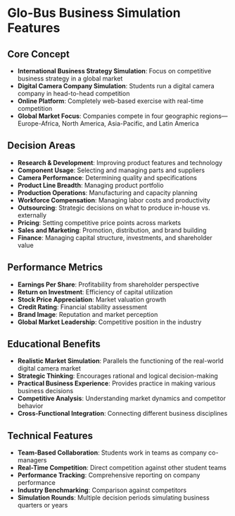 # Glo-Bus Business Simulation Features

## Core Concept

- **International Business Strategy Simulation**: Focus on competitive business strategy in a global market
- **Digital Camera Company Simulation**: Students run a digital camera company in head-to-head competition
- **Online Platform**: Completely web-based exercise with real-time competition
- **Global Market Focus**: Companies compete in four geographic regions—Europe-Africa, North America, Asia-Pacific, and Latin America

## Decision Areas

- **Research & Development**: Improving product features and technology
- **Component Usage**: Selecting and managing parts and suppliers
- **Camera Performance**: Determining quality and specifications
- **Product Line Breadth**: Managing product portfolio
- **Production Operations**: Manufacturing and capacity planning
- **Workforce Compensation**: Managing labor costs and productivity
- **Outsourcing**: Strategic decisions on what to produce in-house vs. externally
- **Pricing**: Setting competitive price points across markets
- **Sales and Marketing**: Promotion, distribution, and brand building
- **Finance**: Managing capital structure, investments, and shareholder value

## Performance Metrics

- **Earnings Per Share**: Profitability from shareholder perspective
- **Return on Investment**: Efficiency of capital utilization
- **Stock Price Appreciation**: Market valuation growth
- **Credit Rating**: Financial stability assessment
- **Brand Image**: Reputation and market perception
- **Global Market Leadership**: Competitive position in the industry

## Educational Benefits

- **Realistic Market Simulation**: Parallels the functioning of the real-world digital camera market
- **Strategic Thinking**: Encourages rational and logical decision-making
- **Practical Business Experience**: Provides practice in making various business decisions
- **Competitive Analysis**: Understanding market dynamics and competitor behavior
- **Cross-Functional Integration**: Connecting different business disciplines

## Technical Features

- **Team-Based Collaboration**: Students work in teams as company co-managers
- **Real-Time Competition**: Direct competition against other student teams
- **Performance Tracking**: Comprehensive reporting on company performance
- **Industry Benchmarking**: Comparison against competitors
- **Simulation Rounds**: Multiple decision periods simulating business quarters or years
